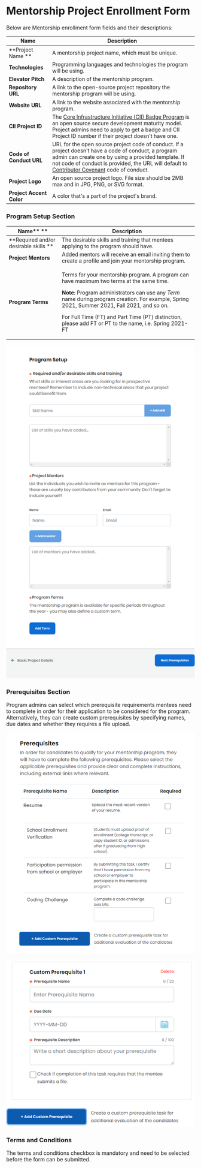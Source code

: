 # Mentorship Project Enrollment Form

Below are Mentorship enrollment form fields and their descriptions:&#x20;

| Name                     | Description                                                                                                                                                                                                                                                                                                                       |
| ------------------------ | --------------------------------------------------------------------------------------------------------------------------------------------------------------------------------------------------------------------------------------------------------------------------------------------------------------------------------- |
| **Project  Name **       | A mentorship project name, which must be unique.                                                                                                                                                                                                                                                                                  |
| **Technologies**         | Programming languages and technologies the program will be using.                                                                                                                                                                                                                                                                 |
| **Elevator Pitch**       | A description of the mentorship program.                                                                                                                                                                                                                                                                                          |
| **Repository URL**       | A link to the open-source project repository the mentorship program will be using.                                                                                                                                                                                                                                                |
| **Website URL**          | A link to the website associated with the mentorship program.                                                                                                                                                                                                                                                                     |
| **CII Project ID**       | The [Core Infrastructure Initiative (CII) Badge Program](https://www.coreinfrastructure.org/programs/badge-program/) is an open source secure development maturity model. Project admins need to apply to get a badge and CII Project ID number if their project doesn't have one.                                                |
| **Code of Conduct URL**  | URL for the open source project code of conduct. If a project doesn't have a code of conduct, a program admin can create one by using a provided template. If not code of conduct is provided, the URL will default to [Contributor Covenant](https://www.contributor-covenant.org/version/1/4/code-of-conduct) code of conduct.  |
| **Project Logo**         | An open source project logo. File size should be 2MB max and in JPG, PNG, or SVG format.                                                                                                                                                                                                                                          |
| **Project Accent Color** | A color that's a part of the project's brand.                                                                                                                                                                                                                                                                                     |

### Program Setup Section <a href="mentorshipprojectapplication-programsetup" id="mentorshipprojectapplication-programsetup"></a>

| Name**             **                 | Description                                                                                                                                                                                                                                                                                                                                                                                        |
| ------------------------------------- | -------------------------------------------------------------------------------------------------------------------------------------------------------------------------------------------------------------------------------------------------------------------------------------------------------------------------------------------------------------------------------------------------- |
| **Required and/or desirable skills ** | The desirable skills and training that mentees applying to the program should have.                                                                                                                                                                                                                                                                                                                |
| **Project Mentors**                   | Added mentors will receive an email inviting them to create a profile and join your mentorship program.                                                                                                                                                                                                                                                                                            |
| **Program Terms**                     | <p>Terms for your mentorship program. A program can have maximum two terms at the same time. </p><p><strong>Note: </strong>Program administrators can use any <em>Term</em> name during program creation. For example, Spring 2021, Summer 2021, Fall 2021, and so on.</p><p>For Full Time (FT) and Part Time (PT) distinction, please add FT or PT to the name, i.e. Spring 2021- FT</p><p>  </p> |

![](../../../.gitbook/assets/program-setup-page.png)

### Prerequisites Section <a href="mentorshipprojectapplication-prerequisites" id="mentorshipprojectapplication-prerequisites"></a>

Program admins can select which prerequisite requirements mentees need to complete in order for their application to be considered for the program. Alternatively, they can create custom prerequisites by specifying names, due dates and whether they requires a file upload.&#x20;

![](../../../.gitbook/assets/prerequisites.png)

![](../../../.gitbook/assets/custom-prerequisite.png)

### Terms and Conditions <a href="mentorshipprojectapplication-termsandconditions" id="mentorshipprojectapplication-termsandconditions"></a>

The terms and conditions checkbox is mandatory and need to be selected before the form can be submitted.

